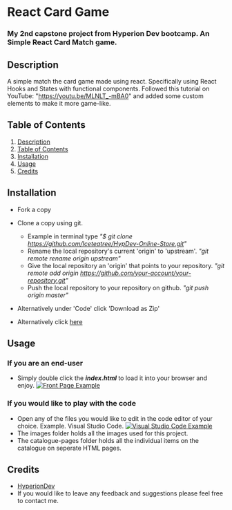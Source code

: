 # React Card Game
### My 2nd capstone project from Hyperion Dev bootcamp. An Simple React Card Match game.

## Description
A simple match the card game made using react.
Specifically using React Hooks and States with functional components.
Followed this tutorial on YouTube: "https://youtu.be/MLNLT_-mBA0" and added some
custom elements to make it more game-like.

## Table of Contents
1. [Description](#description)
2. [Table of Contents](#table-of-contents)
3. [Installation](#installation)
4. [Usage](#usage)
5. [Credits](#credits)


## Installation

* Fork a copy
* Clone a copy using git.
  * Example in terminal type *"$ git clone https://github.com/Iceteatree/HypDev-Online-Store.git"*
  * Rename the local repository's current 'origin' to 'upstream'.
    *"git remote rename origin upstream"*
  * Give the local repository an 'origin' that points to your repository.
    *"git remote add origin https://github.com/your-account/your-repository.git"*
  * Push the local repository to your repository on github.
    *"git push origin master"*

* Alternatively under 'Code' click 'Download as Zip'
* Alternatively click [here](https://github.com/Iceteatree/HypDev-Online-Store/archive/main.zip)

## Usage

### If you are an end-user
* Simply double click the _**index.html**_ to load it into your browser and enjoy.
[![Front Page Example](https://i.postimg.cc/7LVpKK7q/Screenshot-from-2021-03-02-13-58-08.png)](https://postimg.cc/p9mGTYqS)
### If you would like to play with the code
* Open any of the files you would like to edit in the code editor of your choice. Example. Visual Studio Code.
[![Visual Studio Code Example](https://i.postimg.cc/6p4gN9vb/Screenshot-from-2021-03-02-13-53-33.png)](https://postimg.cc/Yvkb6B8Q)
* The images folder holds all the images used for this project.
* The catalogue-pages folder holds all the individual items on the catalogue on seperate HTML pages.

## Credits
* [HyperionDev](https://www.hyperiondev.com/)
* If you would like to leave any feedback and suggestions please feel free to contact me.
